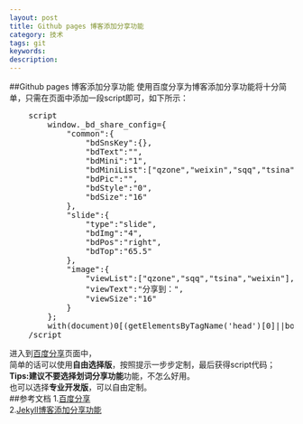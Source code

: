 ```yaml
---
layout: post
title: Github pages 博客添加分享功能
category: 技术
tags: git
keywords: 
description: 
---
```

##Github pages 博客添加分享功能
使用百度分享为博客添加分享功能将十分简单，只需在页面中添加一段script即可，如下所示：
<pre>
	script
		window._bd_share_config={
			"common":{
				"bdSnsKey":{},
				"bdText":"",
				"bdMini":"1",
				"bdMiniList":["qzone","weixin","sqq","tsina","douban","fbook","twi","tieba","linkedin","youdao","print"],
				"bdPic":"",
				"bdStyle":"0",
				"bdSize":"16"
			},
			"slide":{
				"type":"slide",
				"bdImg":"4",
				"bdPos":"right",
				"bdTop":"65.5"
			},
			"image":{
				"viewList":["qzone","sqq","tsina","weixin"],
				"viewText":"分享到：",
				"viewSize":"16"
			}
		};
		with(document)0[(getElementsByTagName('head')[0]||body).appendChild(createElement('script')).src='http://bdimg.share.baidu.com/static/api/js/share.js?v=89860593.js?cdnversion='+~(-new Date()/36e5)];
	/script
</pre>


进入到<a href="http://share.baidu.com/code" target="_blank">百度分享</a>页面中，<br>
简单的话可以使用**自由选择版**，按照提示一步步定制，最后获得script代码；<br>
**Tips:**建议不要选择**划词分享功能**功能，不怎么好用。<br>
也可以选择**专业开发版**，可以自由定制。<br>
##参考文档
1.<a href="http://share.baidu.com/code" target="_blank">百度分享</a><br> 
2.<a href="http://www.smslit.top/jekyll/2015/07/19/jekyllShare.html#no1" target="_blank">Jekyll博客添加分享功能</a><br>